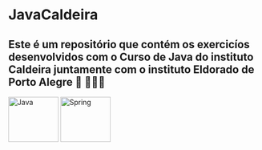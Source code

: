 # JavaCaldeira

## Este é um repositório que contém os exercicíos desenvolvidos com o Curso de Java do instituto Caldeira juntamente com o instituto Eldorado de Porto Alegre 🚀 👨🏻‍💻

<div>
  <img align="center" alt="Java" height="90" width="100" src="https://cdn.jsdelivr.net/gh/devicons/devicon/icons/java/java-original.svg" />
  <img align="center" alt="Spring" height="90" width="100" src="https://cdn.jsdelivr.net/gh/devicons/devicon/icons/spring/spring-original-wordmark.svg" />
<div/>     
